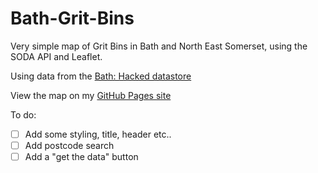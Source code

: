 Bath-Grit-Bins
==============

Very simple map of Grit Bins in Bath and North East Somerset, using the SODA API and Leaflet.

Using data from the [Bath: Hacked datastore](https://data.bathhacked.org/)

View the map on my [GitHub Pages site](http://benunsworth.github.io/Bath-Grit-Bins/)

To do:
- [ ] Add some styling, title, header etc..
- [ ] Add postcode search
- [ ] Add a "get the data" button 

